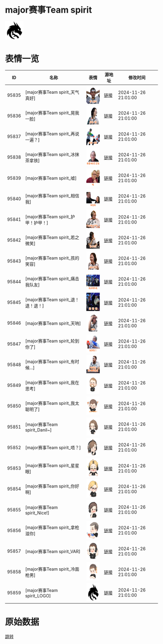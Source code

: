 # major赛事Team spirit

<img src="./cover.png" height="60" alt="cover" />

# 表情一览

|ID|名称|表情|源地址|修改时间|
|----|----|----|----|----|
|95835|[major赛事Team spirit_天气真好]|<img src="./pic/095835_%5Bmajor赛事Team spirit_天气真好%5D.png" height="60" alt="天气真好"/>|[链接](https://i0.hdslb.com/bfs/garb/1c4c7e8b36081d7da5b826b180c73339d32c34c7.png)|2024-11-26 21:01:00|
|95836|[major赛事Team spirit_晃我一脸]|<img src="./pic/095836_%5Bmajor赛事Team spirit_晃我一脸%5D.png" height="60" alt="晃我一脸"/>|[链接](https://i0.hdslb.com/bfs/garb/acf5051877b9194826ab8e193e2d91e5fc5e0a44.png)|2024-11-26 21:01:00|
|95837|[major赛事Team spirit_再说一遍？]|<img src="./pic/095837_%5Bmajor赛事Team spirit_再说一遍？%5D.png" height="60" alt="再说一遍？"/>|[链接](https://i0.hdslb.com/bfs/garb/7bc3d39972000362c431a53ef05c230989c4bb57.png)|2024-11-26 21:01:00|
|95838|[major赛事Team spirit_冰抹茶拿铁]|<img src="./pic/095838_%5Bmajor赛事Team spirit_冰抹茶拿铁%5D.png" height="60" alt="冰抹茶拿铁"/>|[链接](https://i0.hdslb.com/bfs/garb/e9a373ba4d224b67a1a84f9272d1572847e38018.png)|2024-11-26 21:01:00|
|95839|[major赛事Team spirit_嘘]|<img src="./pic/095839_%5Bmajor赛事Team spirit_嘘%5D.png" height="60" alt="嘘"/>|[链接](https://i0.hdslb.com/bfs/garb/a2609843cc3270a086582a8cbf525a95998289ec.png)|2024-11-26 21:01:00|
|95840|[major赛事Team spirit_相信我]|<img src="./pic/095840_%5Bmajor赛事Team spirit_相信我%5D.png" height="60" alt="相信我"/>|[链接](https://i0.hdslb.com/bfs/garb/588704bb3fe61f5efd508647fc3e8b6c4228c4f4.png)|2024-11-26 21:01:00|
|95841|[major赛事Team spirit_护甲！护甲！]|<img src="./pic/095841_%5Bmajor赛事Team spirit_护甲！护甲！%5D.png" height="60" alt="护甲！护甲！"/>|[链接](https://i0.hdslb.com/bfs/garb/137924cc8f8c4f10922a049ed064470e82a9148a.png)|2024-11-26 21:01:00|
|95842|[major赛事Team spirit_若之微笑]|<img src="./pic/095842_%5Bmajor赛事Team spirit_若之微笑%5D.png" height="60" alt="若之微笑"/>|[链接](https://i0.hdslb.com/bfs/garb/8825e2ff253737ed529887d831d60b310fe742fb.png)|2024-11-26 21:01:00|
|95843|[major赛事Team spirit_孩的笑容]|<img src="./pic/095843_%5Bmajor赛事Team spirit_孩的笑容%5D.png" height="60" alt="孩的笑容"/>|[链接](https://i0.hdslb.com/bfs/garb/5dddd3b3e051bf47d3fa454fa33d92b3789116bb.png)|2024-11-26 21:01:00|
|95844|[major赛事Team spirit_痛击我队友]|<img src="./pic/095844_%5Bmajor赛事Team spirit_痛击我队友%5D.png" height="60" alt="痛击我队友"/>|[链接](https://i0.hdslb.com/bfs/garb/4efac86ca87669a823d65617ba0cf381886126be.png)|2024-11-26 21:01:00|
|95845|[major赛事Team spirit_退！退！退！]|<img src="./pic/095845_%5Bmajor赛事Team spirit_退！退！退！%5D.png" height="60" alt="退！退！退！"/>|[链接](https://i0.hdslb.com/bfs/garb/7d9bb7e201db6db35f62da8b5dc617e036a33aff.png)|2024-11-26 21:01:00|
|95846|[major赛事Team spirit_天呐]|<img src="./pic/095846_%5Bmajor赛事Team spirit_天呐%5D.png" height="60" alt="天呐"/>|[链接](https://i0.hdslb.com/bfs/garb/292dd6acf0d9c73737615f4b2e5decc0f1d0ee37.png)|2024-11-26 21:01:00|
|95847|[major赛事Team spirit_轮到你了]|<img src="./pic/095847_%5Bmajor赛事Team spirit_轮到你了%5D.png" height="60" alt="轮到你了"/>|[链接](https://i0.hdslb.com/bfs/garb/b2873873ee60df43cbadf33ec2880d2624295078.png)|2024-11-26 21:01:00|
|95848|[major赛事Team spirit_有时候...]|<img src="./pic/095848_%5Bmajor赛事Team spirit_有时候...%5D.png" height="60" alt="有时候..."/>|[链接](https://i0.hdslb.com/bfs/garb/ff4e23b7a1d93985eba556c68e53dc0a23f69e39.png)|2024-11-26 21:01:00|
|95849|[major赛事Team spirit_我在思考]|<img src="./pic/095849_%5Bmajor赛事Team spirit_我在思考%5D.png" height="60" alt="我在思考"/>|[链接](https://i0.hdslb.com/bfs/garb/74d45db6c7bd11bc924969f6c53c6d146071a62b.png)|2024-11-26 21:01:00|
|95850|[major赛事Team spirit_我太聪明了]|<img src="./pic/095850_%5Bmajor赛事Team spirit_我太聪明了%5D.png" height="60" alt="我太聪明了"/>|[链接](https://i0.hdslb.com/bfs/garb/0e1fbf05db6c7c3788e2f957f64bc36298f9c418.png)|2024-11-26 21:01:00|
|95851|[major赛事Team spirit_Danil~]|<img src="./pic/095851_%5Bmajor赛事Team spirit_Danil~%5D.png" height="60" alt="Danil~"/>|[链接](https://i0.hdslb.com/bfs/garb/b2769cef26d21f6e5d74547e99355a3abaf27ad6.png)|2024-11-26 21:01:00|
|95852|[major赛事Team spirit_唔？]|<img src="./pic/095852_%5Bmajor赛事Team spirit_唔？%5D.png" height="60" alt="唔？"/>|[链接](https://i0.hdslb.com/bfs/garb/b2e539f52fcea78742656b13075802083ff334ef.png)|2024-11-26 21:01:00|
|95853|[major赛事Team spirit_星星眼]|<img src="./pic/095853_%5Bmajor赛事Team spirit_星星眼%5D.png" height="60" alt="星星眼"/>|[链接](https://i0.hdslb.com/bfs/garb/7488a4b8b46cc9e4a50559189fe39ba87e09a91f.png)|2024-11-26 21:01:00|
|95854|[major赛事Team spirit_你好啊]|<img src="./pic/095854_%5Bmajor赛事Team spirit_你好啊%5D.png" height="60" alt="你好啊"/>|[链接](https://i0.hdslb.com/bfs/garb/4d9cdb6ef7744df020be9ef9dc85b96a4fde4a1d.png)|2024-11-26 21:01:00|
|95855|[major赛事Team spirit_Nice!]|<img src="./pic/095855_%5Bmajor赛事Team spirit_Nice!%5D.png" height="60" alt="Nice!"/>|[链接](https://i0.hdslb.com/bfs/garb/ad6150b137c72b867e64f817c1af0913affe62dc.png)|2024-11-26 21:01:00|
|95856|[major赛事Team spirit_拿枪滋你]|<img src="./pic/095856_%5Bmajor赛事Team spirit_拿枪滋你%5D.png" height="60" alt="拿枪滋你"/>|[链接](https://i0.hdslb.com/bfs/garb/7a0dec32462d13223808573277b92e78b3345ce1.png)|2024-11-26 21:01:00|
|95857|[major赛事Team spirit_VAR]|<img src="./pic/095857_%5Bmajor赛事Team spirit_VAR%5D.png" height="60" alt="VAR"/>|[链接](https://i0.hdslb.com/bfs/garb/497d86924ebea9dc3992c63716d6de71fd604dbb.png)|2024-11-26 21:01:00|
|95858|[major赛事Team spirit_冷面枪男]|<img src="./pic/095858_%5Bmajor赛事Team spirit_冷面枪男%5D.png" height="60" alt="冷面枪男"/>|[链接](https://i0.hdslb.com/bfs/garb/5ae6fcee3392b497d5d0e2c5499d9dec74054130.png)|2024-11-26 21:01:00|
|95859|[major赛事Team spirit_LOGO]|<img src="./pic/095859_%5Bmajor赛事Team spirit_LOGO%5D.png" height="60" alt="LOGO"/>|[链接](https://i0.hdslb.com/bfs/garb/79ae202ead72ef509c03b3a2a1573e105875d240.png)|2024-11-26 21:01:00|

# 原始数据

[跳转](./raw.json)


